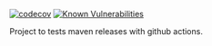 [![codecov](https://codecov.io/gh/sitepark/github-maven-release-test/branch/main/graph/badge.svg?token=AILO6STIG2)](https://codecov.io/gh/sitepark/github-maven-release-test)
[![Known Vulnerabilities](https://snyk.io/test/github/sitepark-com/github-maven-release-test/badge.svg)](https://snyk.io/test/github/sitepark-com/github-maven-release-test)

Project to tests maven releases with github actions.
